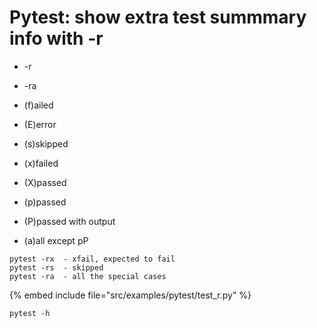 # Pytest: show extra test summmary info with -r

* -r
* -ra

* (f)ailed
* (E)error
* (s)skipped
* (x)failed
* (X)passed
* (p)passed
* (P)passed with output
* (a)all except pP


```
pytest -rx  - xfail, expected to fail
pytest -rs  - skipped
pytest -ra  - all the special cases
```

{% embed include file="src/examples/pytest/test_r.py" %}

```
pytest -h
```


